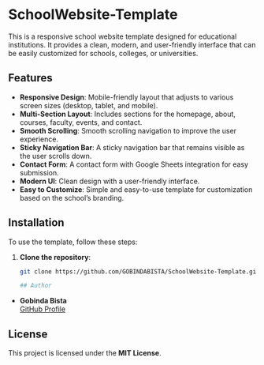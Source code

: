 # SchoolWebsite-Template

This is a responsive school website template designed for educational institutions. It provides a clean, modern, and user-friendly interface that can be easily customized for schools, colleges, or universities.

## Features
- **Responsive Design**: Mobile-friendly layout that adjusts to various screen sizes (desktop, tablet, and mobile).
- **Multi-Section Layout**: Includes sections for the homepage, about, courses, faculty, events, and contact.
- **Smooth Scrolling**: Smooth scrolling navigation to improve the user experience.
- **Sticky Navigation Bar**: A sticky navigation bar that remains visible as the user scrolls down.
- **Contact Form**: A contact form with Google Sheets integration for easy submission.
- **Modern UI**: Clean design with a user-friendly interface.
- **Easy to Customize**: Simple and easy-to-use template for customization based on the school’s branding.


## Installation
To use the template, follow these steps:

1. **Clone the repository**:
   ```bash
   git clone https://github.com/GOBINDABISTA/SchoolWebsite-Template.git

   ## Author
- **Gobinda Bista**  
  [GitHub Profile](https://github.com/GOBINDABISTA)

## License
This project is licensed under the **MIT License**.

